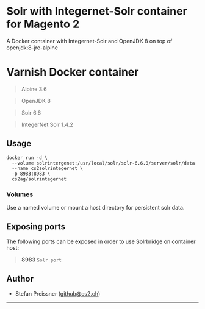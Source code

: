 # Solr with Integernet-Solr container for Magento 2

A Docker container with Integernet-Solr and OpenJDK 8 on top of openjdk:8-jre-alpine

# Varnish Docker container

> Alpine 3.6

> OpenJDK 8

> Solr 6.6

> IntegerNet Solr 1.4.2

## Usage

```
docker run -d \
  --volume solrintergenet:/usr/local/solr/solr-6.6.0/server/solr/data
  --name cs2solrintegernet \
  -p 8983:8983 \
  cs2ag/solrintegernet
```

### Volumes

Use a named volume or mount a host directory for persistent solr data.

## Exposing ports

The following ports can be exposed in order to use Solrbridge on container host:

> **8983** `Solr port`


## Author

* Stefan Preissner (<github@cs2.ch>)  

---

